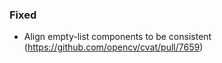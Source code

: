 ### Fixed

- Align empty-list components to be consistent
  (<https://github.com/opencv/cvat/pull/7659>)
